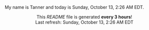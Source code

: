 My name is Tanner and today is Sunday, October 13, 2:26 AM EDT.

<p align="center">This <i>README</i> file is generated <b>every 3 hours</b>!</br>Last refresh: Sunday, October 13, 2:26 AM EDT<br /></p>
